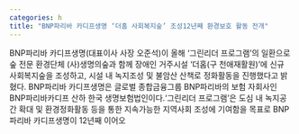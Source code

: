 ```yaml
---
categories: h
title: "BNP파리바 카디프생명 ‘더홈 사회복지숲’ 조성12년째 환경보호 활동 전개"
---
```

BNP파리바 카디프생명(대표이사 사장 오준석)이 올해 ‘그린리더 프로그램’의 일환으로 숲 전문 환경단체 (사)생명의숲과 함께 장애인 거주시설 ‘더홈(구 천애재활원)’에 신규 사회복지숲을 조성하고, 시설 내 녹지조성 및 불암산 산책로 정화활동을 진행했다고 밝혔다. BNP파리바 카디프생명은 글로벌 종합금융그룹 BNP파리바의 보험 자회사인 BNP파리바카디프 산하 한국 생명보험법인이다.‘그린리더 프로그램’은 도심 내 녹지공간 확대 및 환경정화활동 등을 통한 지속가능한 지역사회 조성에 기여함을 목표로 BNP파리바 카디프생명이 12년째 이어오